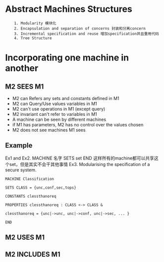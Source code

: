 # Abstract Machines Structures
		1. Modularity 模块化
		2. Encapsulation and separation of concerns 封装和分离concern
		3. Incremental specification and reuse 增加specification并且重用代码
		4. Tree Structure
# Incorporating one machine in another
## M2 SEES M1
- M2 can Refers any sets and constants defined in M1
- M2 can Query/Use values variables in M1
- M2 can't use operations in M1 (except query)
- M2 invariant can't refer to variables in M1
- A machine can be seen by different machines
- if M1 has parameters, M2 has no control over the values chosen
- M2 does not see machines M1 sees
## Example
Ex1 and Ex2. 
MACHINE 名字
SETS set
END
这样所有的machine都可以共享这个set，但是其实不会干其他事情
Ex3. Modularising the specification of a secure system.
```
MACHINE Classification

SETS CLASS = {unc,conf,sec,tops}

CONSTANTS clessthanoreq

PROPERTIES clessthanoreq : CLASS <-> CLASS &

clessthanoreq = {unc|->unc, unc|->conf, unc|->sec, ... }

END
```
## M2 USES M1
## M2 INCLUDES M1
